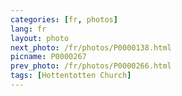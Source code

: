 ```yaml
---
categories: [fr, photos]
lang: fr
layout: photo
next_photo: /fr/photos/P0000138.html
picname: P0000267
prev_photo: /fr/photos/P0000266.html
tags: [Hottentotten Church]
---
```

